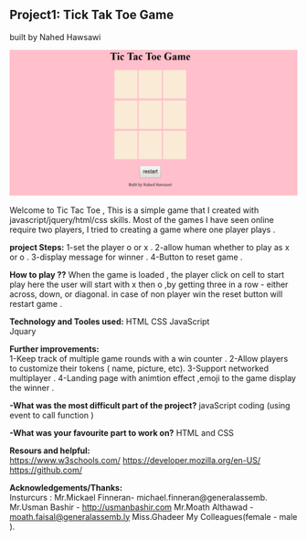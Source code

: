 ## Project1: Tick Tak Toe Game </br> 
built by Nahed Hawsawi 

![alt text](project_1.PNG)

 Welcome to Tic Tac Toe , This is a simple game that I created with javascript/jquery/html/css skills. Most of the games I have seen online require two players, I  tried to creating a game where one player plays .</br>

**project Steps:**
1-set the player o or x .
2-allow human whether to play as x or o .
3-display message for winner .
4-Button to reset game .</br>

**How to play ??**
When the game is loaded , the player click on cell to start play here the user will start with x then o ,by getting three in a row - either across, down, or diagonal.
in case of non player win the reset button will restart game .</br>

**Technology and Tooles used:**
HTML 
CSS
JavaScript  
Jquary   </br>      

**Further improvements:**</br>
1-Keep track of multiple game rounds with a win counter .
2-Allow players to customize their tokens ( name, picture, etc).
3-Support networked multiplayer .
4-Landing page with animtion effect ,emoji to the game display the winner .</br>

**-What was the most difficult part of the project?**
javaScript coding (using event to call function )</br>

**-What was your favourite part to work on?**
HTML and CSS</br>


**Resours and helpful:**</br>
https://www.w3schools.com/
https://developer.mozilla.org/en-US/
https://github.com/


**Acknowledgements/Thanks:**</br>
Insturcurs :
Mr.Mickael Finneran- michael.finneran@generalassemb.
Mr.Usman Bashir - http://usmanbashir.com
Mr.Moath Althawad - moath.faisal@generalassemb.ly
Miss.Ghadeer 
My Colleagues(female - male ).

